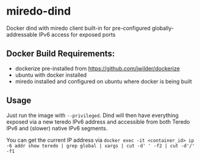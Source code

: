 # miredo-dind
Docker dind with miredo client built-in for pre-configured globally-addressable IPv6 access for exposed ports

## Docker Build Requirements:

- dockerize pre-installed from https://github.com/jwilder/dockerize
- ubuntu with docker installed
- miredo installed and configured on ubuntu where docker is being built

## Usage

Just run the image with `--privileged`. Dind will then have everything exposed via a new teredo IPv6 address and accessible from both Teredo IPv6 and (slower) native IPv6 segments.

You can get the current IP address via `docker exec -it <container_id> ip -6 addr show teredo | grep global | xargs | cut -d' ' -f2 | cut -d'/' -f1`